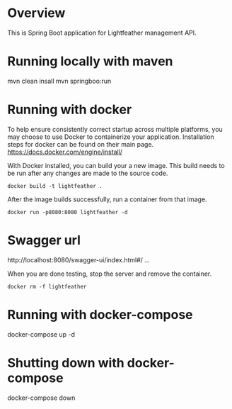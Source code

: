 # Overview
This is Spring Boot application for Lightfeather management API. 

# Running locally with maven
mvn clean insall
mvn springboo:run

# Running with docker
To help ensure consistently correct startup across multiple platforms, you may choose to use Docker to containerize your application.  Installation steps for docker can be found on their main page.
https://docs.docker.com/engine/install/

With Docker installed, you can build your a new image. This build needs to be run after any changes are made to the source code.
```
docker build -t lightfeather .
```

After the image builds successfully, run a container from that image.
```
docker run -p8080:8080 lightfeather -d
```

# Swagger url
http://localhost:8080/swagger-ui/index.html#/
...

When you are done testing, stop the server and remove the container.
```
docker rm -f lightfeather
```

# Running with docker-compose
docker-compose up -d

# Shutting down with docker-compose
docker-compose down


